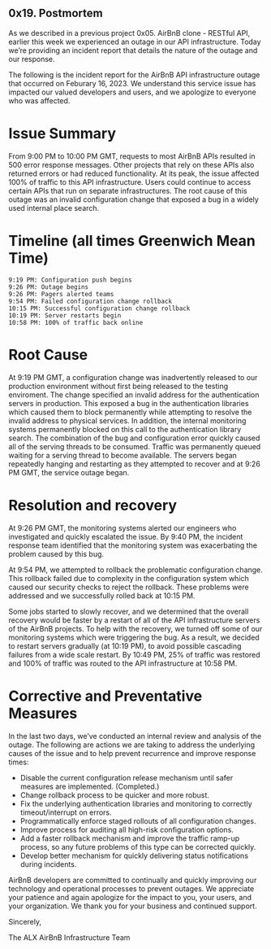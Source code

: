 ##  0x19. Postmortem

As we described in a previous project 0x05. AirBnB clone - RESTful API, earlier this week we experienced an outage in our API infrastructure. Today we’re providing an incident report that details the nature of the outage and our response.

The following is the incident report for the AirBnB API infrastructure outage that occurred on Feburary 16, 2023. We understand this service issue has impacted our valued developers and users, and we apologize to everyone who was affected.

#  Issue Summary

From 9:00 PM to 10:00 PM GMT, requests to most AirBnB APIs resulted in 500 error response messages. Other projects that rely on these APIs also returned errors or had reduced functionality. At its peak, the issue affected 100% of traffic to this API infrastructure. Users could continue to access certain APIs that run on separate infrastructures. The root cause of this outage was an invalid configuration change that exposed a bug in a widely used internal place search.

#  Timeline (all times Greenwich Mean Time)

    9:19 PM: Configuration push begins
    9:26 PM: Outage begins
    9:26 PM: Pagers alerted teams
    9:54 PM: Failed configuration change rollback
    10:15 PM: Successful configuration change rollback
    10:19 PM: Server restarts begin
    10:58 PM: 100% of traffic back online

#  Root Cause

At 9:19 PM GMT, a configuration change was inadvertently released to our production environment without first being released to the testing enviroment. The change specified an invalid address for the authentication servers in production. This exposed a bug in the authentication libraries which caused them to block permanently while attempting to resolve the invalid address to physical services. In addition, the internal monitoring systems permanently blocked on this call to the authentication library search. The combination of the bug and configuration error quickly caused all of the serving threads to be consumed. Traffic was permanently queued waiting for a serving thread to become available. The servers began repeatedly hanging and restarting as they attempted to recover and at 9:26 PM GMT, the service outage began.

#  Resolution and recovery

At 9:26 PM GMT, the monitoring systems alerted our engineers who investigated and quickly escalated the issue. By 9:40 PM, the incident response team identified that the monitoring system was exacerbating the problem caused by this bug.

At 9:54 PM, we attempted to rollback the problematic configuration change. This rollback failed due to complexity in the configuration system which caused our security checks to reject the rollback. These problems were addressed and we successfully rolled back at 10:15 PM.

Some jobs started to slowly recover, and we determined that the overall recovery would be faster by a restart of all of the API infrastructure servers of the AirBnB projects. To help with the recovery, we turned off some of our monitoring systems which were triggering the bug. As a result, we decided to restart servers gradually (at 10:19 PM), to avoid possible cascading failures from a wide scale restart. By 10:49 PM, 25% of traffic was restored and 100% of traffic was routed to the API infrastructure at 10:58 PM.

#  Corrective and Preventative Measures

In the last two days, we’ve conducted an internal review and analysis of the outage. The following are actions we are taking to address the underlying causes of the issue and to help prevent recurrence and improve response times:

*   Disable the current configuration release mechanism until safer measures are implemented. (Completed.)
*   Change rollback process to be quicker and more robust.
*   Fix the underlying authentication libraries and monitoring to correctly timeout/interrupt on errors.
*   Programmatically enforce staged rollouts of all configuration changes.
*   Improve process for auditing all high-risk configuration options.
*   Add a faster rollback mechanism and improve the traffic ramp-up process, so any future problems of this type can be corrected quickly.
*   Develop better mechanism for quickly delivering status notifications during incidents.

AirBnB developers are  committed to continually and quickly improving our technology and operational processes to prevent outages. We appreciate your patience and again apologize for the impact to you, your users, and your organization. We thank you for your business and continued support.

Sincerely,

The ALX AirBnB Infrastructure Team